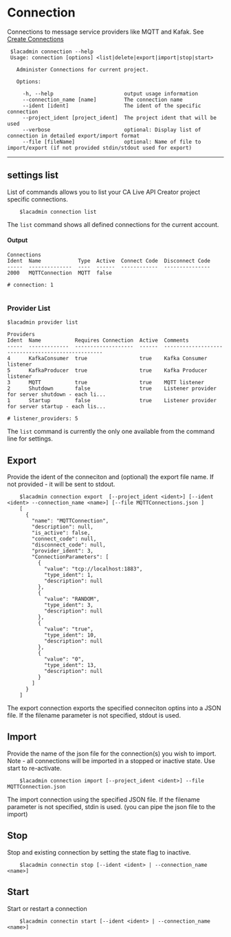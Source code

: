 # Connection
Connections to message service providers like MQTT and Kafak.
See [Create Connections](https://docops.ca.com/ca-live-api-creator/4-0/en/creating-listeners/create-connections)
```
 $lacadmin connection --help
 Usage: connection [options] <list|delete|export|import|stop|start>
 
   Administer Connections for current project.
 
   Options:
 
     -h, --help                       output usage information
     --connection_name [name]         The connection name
     --ident [ident]                  The ident of the specific connection
     --project_ident [project_ident]  The project ident that will be used
     --verbose                        optional: Display list of connection in detailed export/import format
     --file [fileName]                optional: Name of file to import/export (if not provided stdin/stdout used for export)
```


***
## settings list
List of commands allows you to list your CA Live API Creator project specific connections. 

```
    $lacadmin connection list
```

The `list` command shows all defined connections for the current account.

#### Output
```
Connections                                                                                                                                                                            
Ident  Name            Type  Active  Connect Code  Disconnect Code
-----  --------------  ----  ------  ------------  ---------------
2000   MQTTConnection  MQTT  false                                

# connection: 1     
                                                                               
```
### Provider List
```$xslt
$lacadmin provider list

Providers                                                                                                                                                                              
Ident  Name           Requires Connection  Active  Comments                                          
-----  -------------  -------------------  ------  --------------------------------------------------
4      KafkaConsumer  true                 true    Kafka Consumer listener                           
5      KafkaProducer  true                 true    Kafka Producer listener                           
3      MQTT           true                 true    MQTT listener                                     
2      Shutdown       false                true    Listener provider for server shutdown - each li...
1      Startup        false                true    Listener provider for server startup - each lis...

# listener_providers: 5                                                                
```

The `list` command is currently the only one available from the command line for
settings. 

## Export
Provide the ident of the conneciton and (optional) the export file name. If not provided - it will be sent to stdout.
```
    $lacadmin connection export  [--project_ident <ident>] [--ident <ident> --connection_name <name>] [--file MQTTConnections.json ]
    [
      {
        "name": "MQTTConnection",
        "description": null,
        "is_active": false,
        "connect_code": null,
        "disconnect_code": null,
        "provider_ident": 3,
        "ConnectionParameters": [
          {
            "value": "tcp://localhost:1883",
            "type_ident": 1,
            "description": null
          },
          {
            "value": "RANDOM",
            "type_ident": 3,
            "description": null
          },
          {
            "value": "true",
            "type_ident": 10,
            "description": null
          },
          {
            "value": "0",
            "type_ident": 13,
            "description": null
          }
        ]
      }
    ]

```
The export connection exports the specified conneciton optins into a JSON file. If the filename parameter is not specified, stdout is used.

## Import
Provide the name of the json file for the connection(s) you wish to import. Note - all connections will be imported in a stopped or inactive state.  Use start to re-activate.
```
    $lacadmin connection import [--project_ident <ident>] --file MQTTConnection.json
```
The import connection using the specified JSON file. If the filename parameter is not specified, stdin is used. (you can pipe the json file to the import)

## Stop
Stop and existing connection by setting the state flag to inactive.
```$xslt
    $lacadmin connectin stop [--ident <ident> | --connection_name <name>]

```
## Start
Start or restart a connection
```$xslt
    $lacadmin connectin start [--ident <ident> | --connection_name <name>]
```

